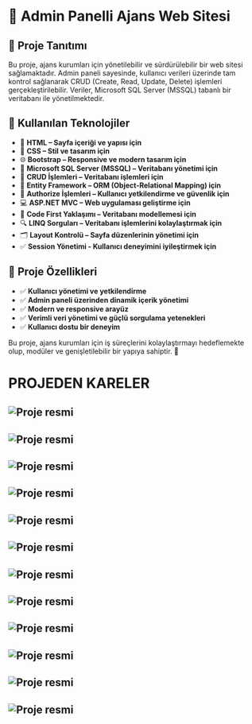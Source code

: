 # 🔆 Admin Panelli Ajans Web Sitesi

## 📌 Proje Tanıtımı
Bu proje, ajans kurumları için yönetilebilir ve sürdürülebilir bir web sitesi sağlamaktadır. Admin paneli sayesinde, kullanıcı verileri üzerinde tam kontrol sağlanarak CRUD (Create, Read, Update, Delete) işlemleri gerçekleştirilebilir. Veriler, Microsoft SQL Server (MSSQL) tabanlı bir veritabanı ile yönetilmektedir.

## 🚀 Kullanılan Teknolojiler

- 📄 **HTML – Sayfa içeriği ve yapısı için**
- 🎨 **CSS – Stil ve tasarım için**
- 🌐 **Bootstrap – Responsive ve modern tasarım için**
- 🎯 **Microsoft SQL Server (MSSQL) – Veritabanı yönetimi için**
- 🔄 **CRUD İşlemleri – Veritabanı işlemleri için**
- 🧩 **Entity Framework – ORM (Object-Relational Mapping) için**
- 🔐 **Authorize İşlemleri – Kullanıcı yetkilendirme ve güvenlik için**
- 💻 **ASP.NET MVC – Web uygulaması geliştirme için**
- 🧭 **Code First Yaklaşımı – Veritabanı modellemesi için**
- 🔍 **LINQ Sorguları – Veritabanı işlemlerini kolaylaştırmak için**
- 🗂️ **Layout Kontrolü – Sayfa düzenlerinin yönetimi için**
- ✅ **Session Yönetimi - Kullanıcı deneyimini iyileştirmek için**

## 🔹 Proje Özellikleri

- ✅ **Kullanıcı yönetimi ve yetkilendirme**
- ✅ **Admin paneli üzerinden dinamik içerik yönetimi**
- ✅ **Modern ve responsive arayüz**
- ✅ **Verimli veri yönetimi ve güçlü sorgulama yetenekleri**
- ✅ **Kullanıcı dostu bir deneyim**

Bu proje, ajans kurumları için iş süreçlerini kolaylaştırmayı hedeflemekte olup, modüler ve genişletilebilir bir yapıya sahiptir. 🎯

# **PROJEDEN KARELER**

![Proje resmi](AcunMedyaAkademiAgency/images/UI1.png)
---
![Proje resmi](AcunMedyaAkademiAgency/images/UI2.png)
---
![Proje resmi](AcunMedyaAkademiAgency/images/UI3.png)
---
![Proje resmi](AcunMedyaAkademiAgency/images/UI4.png)
---
![Proje resmi](AcunMedyaAkademiAgency/images/UI5.png)
---
![Proje resmi](AcunMedyaAkademiAgency/images/UI7.png)
---
![Proje resmi](AcunMedyaAkademiAgency/images/UI8.png)
---
![Proje resmi](AcunMedyaAkademiAgency/images/UI9.png)
---
![Proje resmi](AcunMedyaAkademiAgency/images/Admin1.png)
---
![Proje resmi](AcunMedyaAkademiAgency/images/Admin2.png)
---
![Proje resmi](AcunMedyaAkademiAgency/images/Admin3.png)
---
![Proje resmi](AcunMedyaAkademiAgency/images/Admin4.png)
---



